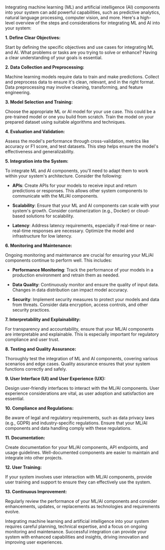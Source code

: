 Integrating machine learning (ML) and artificial intelligence (AI) components into your system can add powerful capabilities, such as predictive analytics, natural language processing, computer vision, and more. Here's a high-level overview of the steps and considerations for integrating ML and AI into your system:

**1. Define Clear Objectives:**

Start by defining the specific objectives and use cases for integrating ML and AI. What problems or tasks are you trying to solve or enhance? Having a clear understanding of your goals is essential.

**2. Data Collection and Preprocessing:**

Machine learning models require data to train and make predictions. Collect and preprocess data to ensure it's clean, relevant, and in the right format. Data preprocessing may involve cleaning, transforming, and feature engineering.

**3. Model Selection and Training:**

Choose the appropriate ML or AI model for your use case. This could be a pre-trained model or one you build from scratch. Train the model on your prepared dataset using suitable algorithms and techniques.

**4. Evaluation and Validation:**

Assess the model's performance through cross-validation, metrics like accuracy or F1 score, and test datasets. This step helps ensure the model's effectiveness and generalizability.

**5. Integration into the System:**

To integrate ML and AI components, you'll need to adapt them to work within your system's architecture. Consider the following:

- **APIs**: Create APIs for your models to receive input and return predictions or responses. This allows other system components to communicate with the ML/AI components.

- **Scalability**: Ensure that your ML and AI components can scale with your system's growth. Consider containerization (e.g., Docker) or cloud-based solutions for scalability.

- **Latency**: Address latency requirements, especially if real-time or near-real-time responses are necessary. Optimize the model and infrastructure for low latency.

**6. Monitoring and Maintenance:**

Ongoing monitoring and maintenance are crucial for ensuring your ML/AI components continue to perform well. This includes:

- **Performance Monitoring**: Track the performance of your models in a production environment and retrain them as needed.

- **Data Quality**: Continuously monitor and ensure the quality of input data. Changes in data distribution can impact model accuracy.

- **Security**: Implement security measures to protect your models and data from threats. Consider data encryption, access controls, and other security practices.

**7. Interpretability and Explainability:**

For transparency and accountability, ensure that your ML/AI components are interpretable and explainable. This is especially important for regulatory compliance and user trust.

**8. Testing and Quality Assurance:**

Thoroughly test the integration of ML and AI components, covering various scenarios and edge cases. Quality assurance ensures that your system functions correctly and safely.

**9. User Interface (UI) and User Experience (UX):**

Design user-friendly interfaces to interact with the ML/AI components. User experience considerations are vital, as user adoption and satisfaction are essential.

**10. Compliance and Regulations:**

Be aware of legal and regulatory requirements, such as data privacy laws (e.g., GDPR) and industry-specific regulations. Ensure that your ML/AI components and data handling comply with these regulations.

**11. Documentation:**

Create documentation for your ML/AI components, API endpoints, and usage guidelines. Well-documented components are easier to maintain and integrate into other projects.

**12. User Training:**

If your system involves user interaction with ML/AI components, provide user training and support to ensure they can effectively use the system.

**13. Continuous Improvement:**

Regularly review the performance of your ML/AI components and consider enhancements, updates, or replacements as technologies and requirements evolve.

Integrating machine learning and artificial intelligence into your system requires careful planning, technical expertise, and a focus on ongoing monitoring and maintenance. Successful integration can provide your system with enhanced capabilities and insights, driving innovation and improving user experiences.